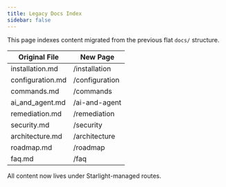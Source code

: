 ```yaml
---
title: Legacy Docs Index
sidebar: false
---
```


This page indexes content migrated from the previous flat `docs/` structure.

| Original File | New Page |
|---------------|----------|
| installation.md | /installation |
| configuration.md | /configuration |
| commands.md | /commands |
| ai_and_agent.md | /ai-and-agent |
| remediation.md | /remediation |
| security.md | /security |
| architecture.md | /architecture |
| roadmap.md | /roadmap |
| faq.md | /faq |

All content now lives under Starlight-managed routes.
